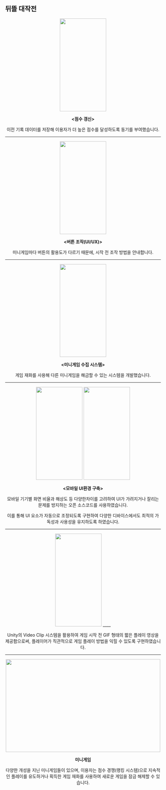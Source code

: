 뒤뜰 대작전
---

<div align="center"> 
<img src ="https://github.com/user-attachments/assets/8898d645-adae-456a-8e57-80b72ba062cb" width = "150" height="300"/> 

__<점수 갱신>__


이전 기록 데이터를 저장해 이용자가 더 높은 점수를 달성하도록 동기를 부여했습니다.
</div>

---
<div align="center"> 
<img src = "https://github.com/user-attachments/assets/91f02aa7-91be-47dc-92c5-6a394dfded33" width = "150" height="300"/>

__<버튼 조작(UI/UX)>__

미니게임마다 버튼의 활용도가 다르기 때문에, 시작 전 조작 방법을 안내합니다.
</div>

---
<div align="center"> 
<img src = "https://github.com/user-attachments/assets/c1d658bb-ada5-4036-a3d5-2ff73aec90a1" width = "150" height="300"/>
     
__<미니게임 수집 시스템>__


게임 재화를 사용해 다른 미니게임을 해금할 수 있는 시스템을 개발했습니다. 
</div>

---
<div align="center"> 
<img src = "https://github.com/user-attachments/assets/28aa81fa-48a1-4546-b92b-bd2d0f3e0e73:제목_없음35.png" width = "150" height="300"/ >
<SafeArea 적용 전>
<img src = "https://github.com/user-attachments/assets/f444c405-5df7-4939-8252-58bc69725ae6:image35.png" width = "150" height="300"/ >
<SafeArea 적용 후>
     
__<모바일 UI환경 구축>__

모바일 기기별 화면 비율과 해상도 등 다양한차이를 고려하여 UI가 가려지거나 잘리는 문제를 방지하는 오픈 소스코드를 사용하였습니다. 

이를 통해 UI 요소가 자동으로 조정되도록 구현하여 다양한 디바이스에서도 최적의 가독성과 사용성을 유지하도록 하였습니다.

</div>

---
<div align="center"> 
<img src = "https://github.com/user-attachments/assets/f9d4f8f5-1d73-4427-b5ab-ec660ebbd580:Screenshot_20250305_152939_Capstone0505.png" width = "150" height="300"/ >
__<UI/UX>__

Unity의 Video Clip 시스템을 활용하여 게임 시작 전 GIF 형태의 짧은 플레이 영상을 제공함으로써, 플레이어가 직관적으로 게임 플레이 방법을 익힐 수 있도록 구현하였습니다.

</div>

---
<div align="center"> 
<img src = "https://github.com/user-attachments/assets/e9db1b2d-d648-49f7-bf9f-796c6fb4211d" width = "500" height="300"/>

__미니게임__ 

다양한 개성을 지닌 미니게임들이 있으며, 이용자는 점수 경쟁(랭킹 시스템)으로 지속적인 플레이를 유도하거나 획득한 게임 재화를 사용하여 새로운 게임을 잠금 해제할 수 있습니다.
</div>
